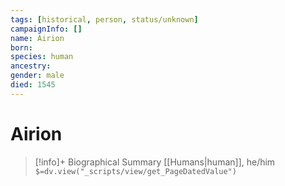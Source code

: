 ```yaml
---
tags: [historical, person, status/unknown]
campaignInfo: []
name: Airion
born:
species: human
ancestry:
gender: male
died: 1545
---
```

# Airion
>[!info]+ Biographical Summary
>[[Humans|human]], he/him
>`$=dv.view("_scripts/view/get_PageDatedValue")`

